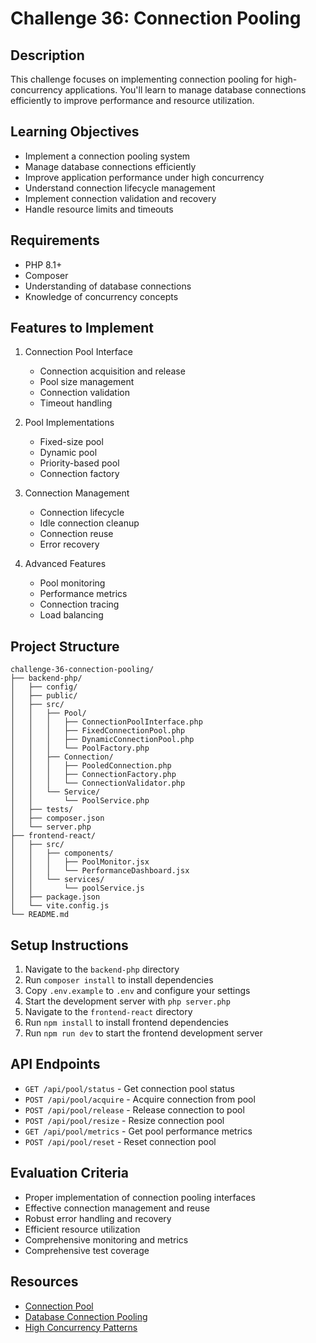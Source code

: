 # Challenge 36: Connection Pooling

## Description
This challenge focuses on implementing connection pooling for high-concurrency applications. You'll learn to manage database connections efficiently to improve performance and resource utilization.

## Learning Objectives
- Implement a connection pooling system
- Manage database connections efficiently
- Improve application performance under high concurrency
- Understand connection lifecycle management
- Implement connection validation and recovery
- Handle resource limits and timeouts

## Requirements
- PHP 8.1+
- Composer
- Understanding of database connections
- Knowledge of concurrency concepts

## Features to Implement
1. Connection Pool Interface
   - Connection acquisition and release
   - Pool size management
   - Connection validation
   - Timeout handling

2. Pool Implementations
   - Fixed-size pool
   - Dynamic pool
   - Priority-based pool
   - Connection factory

3. Connection Management
   - Connection lifecycle
   - Idle connection cleanup
   - Connection reuse
   - Error recovery

4. Advanced Features
   - Pool monitoring
   - Performance metrics
   - Connection tracing
   - Load balancing

## Project Structure
```
challenge-36-connection-pooling/
├── backend-php/
│   ├── config/
│   ├── public/
│   ├── src/
│   │   ├── Pool/
│   │   │   ├── ConnectionPoolInterface.php
│   │   │   ├── FixedConnectionPool.php
│   │   │   ├── DynamicConnectionPool.php
│   │   │   └── PoolFactory.php
│   │   ├── Connection/
│   │   │   ├── PooledConnection.php
│   │   │   ├── ConnectionFactory.php
│   │   │   └── ConnectionValidator.php
│   │   └── Service/
│   │       └── PoolService.php
│   ├── tests/
│   ├── composer.json
│   └── server.php
├── frontend-react/
│   ├── src/
│   │   ├── components/
│   │   │   ├── PoolMonitor.jsx
│   │   │   └── PerformanceDashboard.jsx
│   │   └── services/
│   │       └── poolService.js
│   ├── package.json
│   └── vite.config.js
└── README.md
```

## Setup Instructions
1. Navigate to the `backend-php` directory
2. Run `composer install` to install dependencies
3. Copy `.env.example` to `.env` and configure your settings
4. Start the development server with `php server.php`
5. Navigate to the `frontend-react` directory
6. Run `npm install` to install frontend dependencies
7. Run `npm run dev` to start the frontend development server

## API Endpoints
- `GET /api/pool/status` - Get connection pool status
- `POST /api/pool/acquire` - Acquire connection from pool
- `POST /api/pool/release` - Release connection to pool
- `POST /api/pool/resize` - Resize connection pool
- `GET /api/pool/metrics` - Get pool performance metrics
- `POST /api/pool/reset` - Reset connection pool

## Evaluation Criteria
- Proper implementation of connection pooling interfaces
- Effective connection management and reuse
- Robust error handling and recovery
- Efficient resource utilization
- Comprehensive monitoring and metrics
- Comprehensive test coverage

## Resources
- [Connection Pool](https://en.wikipedia.org/wiki/Connection_pool)
- [Database Connection Pooling](https://martinfowler.com/bliki/ConnectionPooling.html)
- [High Concurrency Patterns](https://www.oracle.com/technical-resources/articles/java/coding-practices.html)